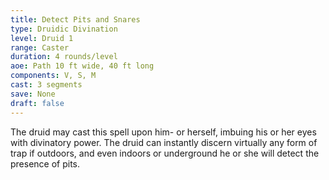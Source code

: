```yaml
---
title: Detect Pits and Snares
type: Druidic Divination
level: Druid 1
range: Caster
duration: 4 rounds/level
aoe: Path 10 ft wide, 40 ft long
components: V, S, M
cast: 3 segments
save: None
draft: false
---
```


The druid may cast this spell upon him- or herself, imbuing his or her eyes with divinatory power. The druid can instantly discern virtually any form of trap if outdoors, and even indoors or underground he or she will detect the presence of pits.
